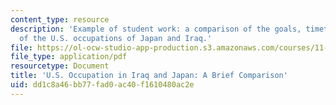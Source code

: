 ```yaml
---
content_type: resource
description: 'Example of student work: a comparison of the goals, timetable, and organization
  of the U.S. occupations of Japan and Iraq.'
file: https://ol-ocw-studio-app-production.s3.amazonaws.com/courses/11-948-the-politics-of-reconstructing-iraq-spring-2005/dd1c8a46bb77fad0ac40f1610480ac2e_kwack_final.pdf
file_type: application/pdf
resourcetype: Document
title: 'U.S. Occupation in Iraq and Japan: A Brief Comparison'
uid: dd1c8a46-bb77-fad0-ac40-f1610480ac2e
---
```

